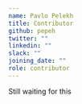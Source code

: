 ```yaml
---
name: Pavlo Pelekh
title: Contributor
github: pepeh
twitter: ""
linkedin: ""
slack: ""
joining_date: ""
role: contributor
---
```


Still waiting for this
